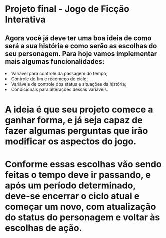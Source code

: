 # Projeto final - Jogo de Ficção Interativa

## Agora você já deve ter uma boa ideia de como será a sua história e como serão as escolhas do seu personagem. Para hoje vamos implementar mais algumas funcionalidades:

<li> Variável para controle da passagem do tempo; </li>
<li> Controle do fim e recomeço do ciclo; </li>
<li> Variáveis de controle dos status e situações da história; </li>
<li> Condicionais para alterações dessas variáveis. </li>

# A ideia é que seu projeto comece a ganhar forma, e já seja capaz de fazer algumas perguntas que irão modificar os aspectos do jogo.
# Conforme essas escolhas vão sendo feitas o tempo deve ir passando, e após um período determinado, deve-se encerrar o ciclo atual e começar um novo, com atualização do status do personagem e voltar às escolhas de ação.
